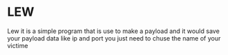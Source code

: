 # LEW
Lew it is a simple program that is use to make a payload and it would save your payload data like ip and port you just need to chuse the name of your victime
